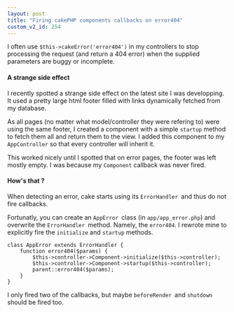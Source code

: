 ```yaml
---
layout: post
title: "Firing cakePHP components callbacks on error404"
custom_v2_id: 254
---
```


I often use `$this->cakeError('error404')` in my controllers to stop
processing the request (and return a 404 error) when the supplied parameters
are buggy or incomplete.

#### A strange side effect

I recently spotted a strange side effect on the latest site I was developping.
It used a pretty large html footer filled with links dynamically fetched from
my database.

As all pages (no matter what model/controller they were refering to) were
using the same footer, I created a component with a simple `startup` method to
fetch them all and return them to the view. I added this component to my
`AppController` so that every controller will inherit it.

This worked nicely until I spotted that on error pages, the footer was left
mostly empty. I was because my `Component` callback was never fired.

#### How's that ?

When detecting an error, cake starts using its `ErrorHandler `and thus do not
fire callbacks.

Fortunatly, you can create an `AppError `class (in `app/app_error.php`) and
overwrite the `ErrorHandler `method. Namely, the `error404`. I rewrote mine to
explicitly fire the `initialize` and `startup` methods.

    
    class AppError extends ErrorHandler {  
    	function error404($params) {  
    		$this->controller->Component->initialize($this->controller);  
    		$this->controller->Component->startup($this->controller);  
    		parent::error404($params);  
    	}  
    }

I only fired two of the callbacks, but maybe `beforeRender `and `shutdown
`should be fired too.

